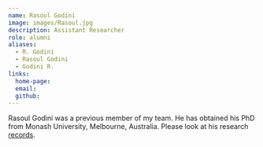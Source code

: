 ```yaml
---
name: Rasoul Godini
image: images/Rasoul.jpg
description: Assistant Researcher
role: alumni
aliases:
  - R. Godini
  - Rasoul Godini
  - Godini R.
links:
  home-page: 
  email: 
  github: 
---
```


Rasoul Godini was a previous member of my team. He has obtained his PhD from Monash University, Melbourne, Australia. Please look at his research [records](https://scholar.google.com.au/citations?hl=en&user=DQZJHbgAAAAJ&view_op=list_works&sortby=pubdate). 
